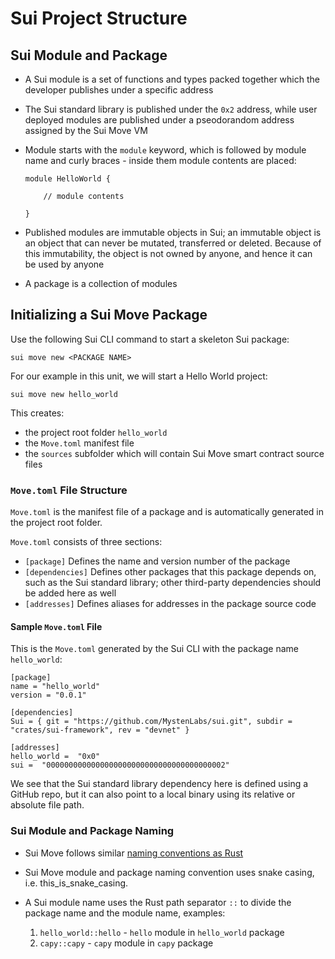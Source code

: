 # Sui Project Structure 

## Sui Module and Package

- A Sui module is a set of functions and types packed together which the developer publishes under a specific address 

- The Sui standard library is published under the `0x2` address, while user deployed modules are published under a pseodorandom address assigned by the Sui Move VM

- Module starts with the `module` keyword, which is followed by module name and curly braces - inside them module contents are placed:

    ```
    module HelloWorld {

        // module contents

    }
    ```

- Published modules are immutable objects in Sui; an immutable object is an object that can never be mutated, transferred or deleted. Because of this immutability, the object is not owned by anyone, and hence it can be used by anyone

- A package is a collection of modules

## Initializing a Sui Move Package

Use the following Sui CLI command to start a skeleton Sui package:

`sui move new <PACKAGE NAME>`

For our example in this unit, we will start a Hello World project:

`sui move new hello_world`

This creates: 
- the project root folder `hello_world`
- the `Move.toml` manifest file
- the `sources` subfolder which will contain Sui Move smart contract source files

### `Move.toml` File Structure

`Move.toml` is the manifest file of a package and is automatically generated in the project root folder. 

`Move.toml` consists of three sections:

- `[package]` Defines the name and version number of the package
- `[dependencies]` Defines other packages that this package depends on, such as the Sui standard library; other third-party dependencies should be added here as well
- `[addresses]` Defines aliases for addresses in the package source code

#### Sample `Move.toml` File

This is the `Move.toml` generated by the Sui CLI with the package name `hello_world`:

```
[package]
name = "hello_world"
version = "0.0.1"

[dependencies]
Sui = { git = "https://github.com/MystenLabs/sui.git", subdir = "crates/sui-framework", rev = "devnet" }

[addresses]
hello_world =  "0x0"
sui =  "0000000000000000000000000000000000000002"
```

We see that the Sui standard library dependency here is defined using a GitHub repo, but it can also point to a local binary using its relative or absolute file path. 

### Sui Module and Package Naming

- Sui Move follows similar [naming conventions as Rust](https://rust-lang.github.io/api-guidelines/naming.html)

- Sui Move module and package naming convention uses snake casing, i.e. this_is_snake_casing.

- A Sui module name uses the Rust path separator `::` to divide the package name and the module name, examples:
    1. `hello_world::hello` - `hello` module in `hello_world` package
    2. `capy::capy` - `capy` module in `capy` package
